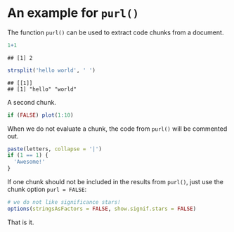 # An example for `purl()`

The function `purl()` can be used to extract code chunks from a document.


```r
1+1
```

```
## [1] 2
```

```r
strsplit('hello world', ' ')
```

```
## [[1]]
## [1] "hello" "world"
```

A second chunk.


```r
if (FALSE) plot(1:10)
```

When we do not evaluate a chunk, the code from `purl()` will be commented out.


```r
paste(letters, collapse = '|')
if (1 == 1) {
  'Awesome!'
}
```

If one chunk should not be included in the results from `purl()`, just use the chunk option `purl = FALSE`:


```r
# we do not like significance stars!
options(stringsAsFactors = FALSE, show.signif.stars = FALSE)
```

That is it.
